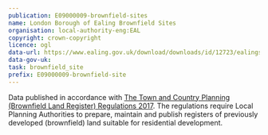 ```yaml
---
publication: E09000009-brownfield-sites
name: London Borough of Ealing Brownfield Sites
organisation: local-authority-eng:EAL
copyright: crown-copyright
licence: ogl
data-url: https://www.ealing.gov.uk/download/downloads/id/12723/ealings_brownfield_land_register_version_1.csv
data-gov-uk: 
task: brownfield_site
prefix: E09000009-brownfield-site
---
```


Data published in accordance with [The Town and Country Planning (Brownfield Land Register) Regulations 2017](http://www.legislation.gov.uk/uksi/2017/403/contents/made).
The regulations require Local Planning Authorities to prepare, maintain and publish registers of previously developed (brownfield) land suitable for residential development.

